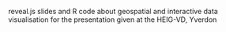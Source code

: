 
reveal.js slides and R code about geospatial and interactive data visualisation for the presentation given at the HEIG-VD, Yverdon

